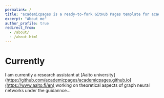 ```yaml
---
permalink: /
title: "academicpages is a ready-to-fork GitHub Pages template for academic personal websites"
excerpt: "About me"
author_profile: true
redirect_from: 
  - /about/
  - /about.html
---
```


Currently
======

I am currently a research assistant at [Aalto university](https://github.com/academicpages/academicpages.github.io](https://www.aalto.fi/en) working on theoretical aspects of graph neural networks under the guidannce...
